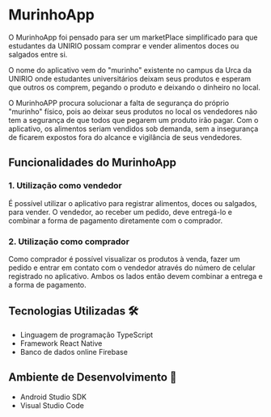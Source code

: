 # MurinhoApp
O MurinhoApp foi pensado para ser um marketPlace simplificado para que estudantes da UNIRIO possam comprar e vender alimentos doces ou salgados entre si.

O nome do aplicativo vem do "murinho" existente no campus da Urca da UNIRIO onde estudantes universitários deixam seus produtos e esperam que outros os comprem, pegando o produto e deixando o dinheiro no local.

O MurinhoAPP procura solucionar a falta de segurança do próprio "murinho" físico, pois ao deixar seus produtos no local os vendedores não tem a segurança de que todos que pegarem um produto irão pagar. Com o aplicativo, os alimentos seriam vendidos sob demanda, sem a insegurança de ficarem expostos fora do alcance e vigilância de seus vendedores.

## Funcionalidades do MurinhoApp

### 1. Utilização como vendedor
É possível utilizar o aplicativo para registrar alimentos, doces ou salgados, para vender. O vendedor, ao receber um pedido, deve entregá-lo e combinar a forma de pagamento diretamente com o comprador.

### 2. Utilização como comprador
Como comprador é possível visualizar os produtos à venda, fazer um pedido e entrar em contato com o vendedor através do número de celular registrado no aplicativo. Ambos os lados então devem combinar a entrega e a forma de pagamento.

## Tecnologias Utilizadas 🛠️
* Linguagem de programação TypeScript
* Framework React Native
* Banco de dados online Firebase

## Ambiente de Desenvolvimento 🧰

* Android Studio SDK
* Visual Studio Code
